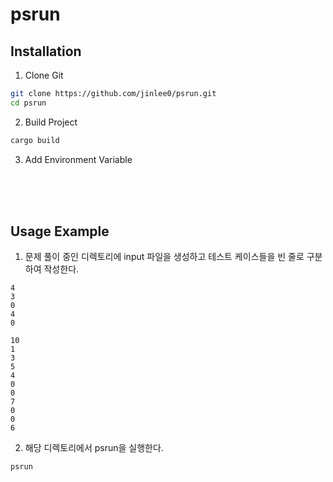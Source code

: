 # psrun

## Installation
1. Clone Git
```bash
git clone https://github.com/jinlee0/psrun.git
cd psrun
```

2. Build Project
```bash
cargo build
```

3. Add Environment Variable <br>
<br>
<br>
<br>

## Usage Example
1. 문제 풀이 중인 디렉토리에 input 파일을 생성하고 테스트 케이스들을 빈 줄로 구분하여 작성한다.
```
4
3
0
4
0

10
1
3
5
4
0
0
7
0
0
6

```
2. 해당 디렉토리에서 psrun을 실행한다.
```bash
psrun
```
